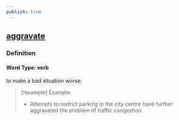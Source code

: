 ```yaml
---
publish: true
---
```


## [aggravate](https://dictionary.cambridge.org/dictionary/english/aggravate)

### Definition
#### Word Type: verb
to make a bad situation worse:

>[!example] Example
> - Attempts to restrict parking in the city centre have further aggravated the problem of traffic congestion.
